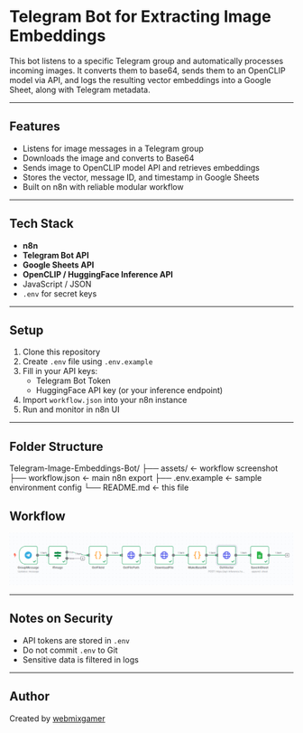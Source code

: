 #  Telegram Bot for Extracting Image Embeddings

This bot listens to a specific Telegram group and automatically processes incoming images. It converts them to base64, sends them to an OpenCLIP model via API, and logs the resulting vector embeddings into a Google Sheet, along with Telegram metadata.

---

##  Features

- Listens for image messages in a Telegram group
- Downloads the image and converts to Base64
- Sends image to OpenCLIP model API and retrieves embeddings
- Stores the vector, message ID, and timestamp in Google Sheets
- Built on n8n with reliable modular workflow

---

##  Tech Stack

- **n8n**
- **Telegram Bot API**
- **Google Sheets API**
- **OpenCLIP / HuggingFace Inference API**
- JavaScript / JSON
- `.env` for secret keys

---

##  Setup

1. Clone this repository
2. Create `.env` file using `.env.example`
3. Fill in your API keys:
   - Telegram Bot Token
   - HuggingFace API key (or your inference endpoint)
4. Import `workflow.json` into your n8n instance
5. Run and monitor in n8n UI

---

##  Folder Structure

Telegram-Image-Embeddings-Bot/
├── assets/ ← workflow screenshot
├── workflow.json ← main n8n export
├── .env.example ← sample environment config
└── README.md ← this file

##  Workflow

![Workflow Image](./assets/workflow.png)

---

##  Notes on Security

- API tokens are stored in `.env`
- Do not commit `.env` to Git
- Sensitive data is filtered in logs

---

##  Author

Created by [webmixgamer](https://github.com/webmixgamer)
